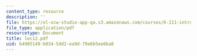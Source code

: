 ```yaml
---
content_type: resource
description: ''
file: https://ol-ocw-studio-app-qa.s3.amazonaws.com/courses/6-111-introductory-digital-systems-laboratory-spring-2006/b4985149b0345dd2ea9d79e6b5ee6ba8_lec12.pdf
file_type: application/pdf
resourcetype: Document
title: lec12.pdf
uid: b4985149-b034-5dd2-ea9d-79e6b5ee6ba8
---
```

